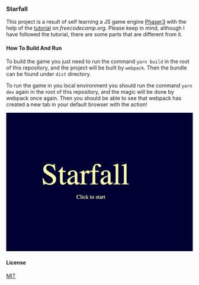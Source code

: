 ### Starfall

This project is a result of self learning a JS game engine 
[Phaser3](https://github.com/photonstorm/phaser/tree/v3.52.0)
with the help of the 
[tutorial](https://www.freecodecamp.org/news/how-to-build-a-simple-game-in-the-browser-with-phaser-3-and-typescript-bdc94719135/)
on *freecodecamp.org*. Please keep in mind, although I have followed
the tutorial, there are some parts that are different from it.

#### How To Build And Run
To build the game you just need to run the command `yarn build` in the root
of this repository, and the project will be built by `webpack`.
Then the bundle can be found under `dist` directory. 

To run the game in you local environment you should run the command `yarn dev`
again in the root of this repository, and the magic will be done by webpack 
once again. Then you should be able to see that webpack has created 
a new tab in your default browser with the action!

![Screenshot Of Welcome Scene](screenshot_of_welcome_scene.png)

#### License
[MIT](https://choosealicense.com/licenses/mit/)
